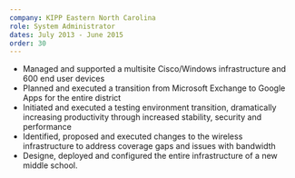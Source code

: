 ```yaml
---
company: KIPP Eastern North Carolina
role: System Administrator
dates: July 2013 - June 2015
order: 30
---
```


- Managed and supported a multisite Cisco/Windows infrastructure and 600 end user devices
- Planned and executed a transition from Microsoft Exchange to Google Apps for the entire district
- Initiated and executed a testing environment transition, dramatically increasing productivity through increased stability, security and performance
- Identified, proposed and executed changes to the wireless infrastructure to address coverage gaps and issues with bandwidth
- Designe, deployed and configured the entire infrastructure of a new middle school.